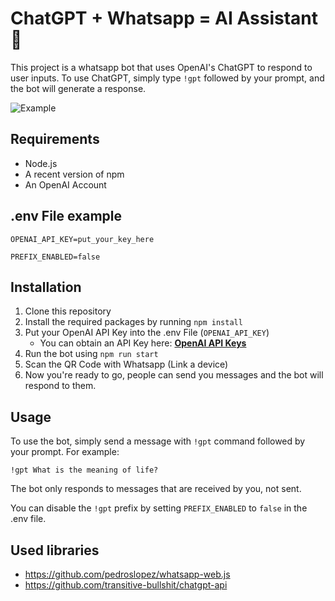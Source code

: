 # ChatGPT + Whatsapp = AI Assistant 🚀

This project is a whatsapp bot that uses OpenAI's ChatGPT to respond to user inputs.
To use ChatGPT, simply type `!gpt` followed by your prompt, and the bot will generate a response.

![Example](https://i.imgur.com/Za4s6aR.png)

## Requirements

- Node.js
- A recent version of npm
- An OpenAI Account

## .env File example

```
OPENAI_API_KEY=put_your_key_here

PREFIX_ENABLED=false
```

## Installation

1. Clone this repository
2. Install the required packages by running `npm install`
3. Put your OpenAI API Key into the .env File (`OPENAI_API_KEY`)
    - You can obtain an API Key here: [**OpenAI API Keys**](https://platform.openai.com/account/api-keys)
4. Run the bot using `npm run start`
5. Scan the QR Code with Whatsapp (Link a device)
6. Now you're ready to go, people can send you messages and the bot will respond to them.

## Usage

To use the bot, simply send a message with `!gpt` command followed by your prompt. For example:

`!gpt What is the meaning of life?`

The bot only responds to messages that are received by you, not sent.

You can disable the `!gpt` prefix by setting `PREFIX_ENABLED` to `false` in the .env file.

## Used libraries
- https://github.com/pedroslopez/whatsapp-web.js
- https://github.com/transitive-bullshit/chatgpt-api
